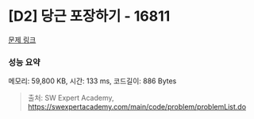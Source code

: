 # [D2] 당근 포장하기 - 16811 

[문제 링크](https://swexpertacademy.com/main/code/problem/problemDetail.do?contestProbId=AYamNLoKGSgDFAVx) 

### 성능 요약

메모리: 59,800 KB, 시간: 133 ms, 코드길이: 886 Bytes



> 출처: SW Expert Academy, https://swexpertacademy.com/main/code/problem/problemList.do